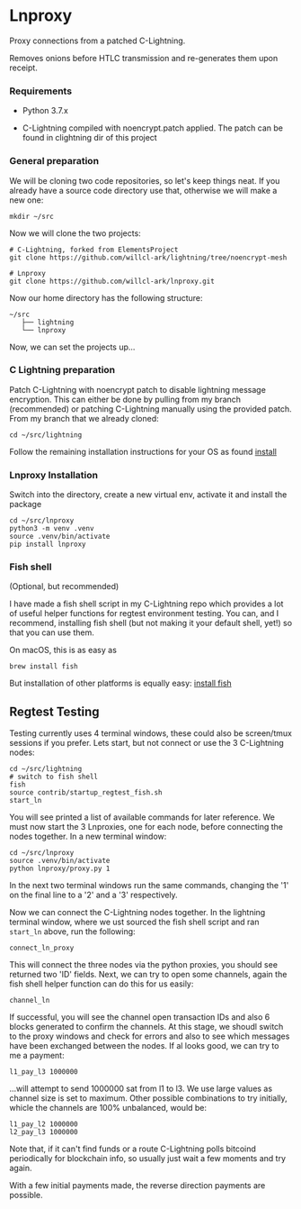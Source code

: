 # Lnproxy

Proxy connections from a patched C-Lightning.

Removes onions before HTLC transmission and re-generates them upon receipt.

### Requirements
* Python 3.7.x

* C-Lightning compiled with noencrypt.patch applied. The patch can be found in clightning dir of this project


### General preparation

We will be cloning two code repositories, so let's keep things neat. If you already have a source code directory use that, otherwise we will make a new one:

    mkdir ~/src

Now we will clone the two projects:

    # C-Lightning, forked from ElementsProject
    git clone https://github.com/willcl-ark/lightning/tree/noencrypt-mesh
    
    # Lnproxy
    git clone https://github.com/willcl-ark/lnproxy.git
    
Now our home directory has the following structure:

    ~/src
       ├── lightning
       └── lnproxy

Now, we can set the projects up...

### C Lightning preparation

Patch C-Lightning with noencrypt patch to disable lightning message encryption. This can either be done by pulling from my branch (recommended) or patching C-Lightning manually using the provided patch. From my branch that we already cloned:

    cd ~/src/lightning

Follow the remaining installation instructions for your OS as found [install ](https://github.com/willcl-ark/lightning/blob/noencrypt-mesh/doc/INSTALL.md)

### Lnproxy Installation

Switch into the directory, create a new virtual env, activate it and install the package

    cd ~/src/lnproxy
    python3 -m venv .venv
    source .venv/bin/activate
    pip install lnproxy

### Fish shell 

(Optional, but recommended)

I have made a fish shell script in my C-Lightning repo which provides a lot of useful helper functions for regtest environment testing. You can, and I recommend, installing fish shell (but not making it your default shell, yet!) so that you can use them.

On macOS, this is as easy as

    brew install fish

But installation of other platforms is equally easy: [install fish](https://fishshell.com)

        
## Regtest Testing

Testing currently uses 4 terminal windows, these could also be screen/tmux sessions if you prefer. Lets start, but not connect or use the 3 C-Lightning nodes:

    cd ~/src/lightning
    # switch to fish shell
    fish
    source contrib/startup_regtest_fish.sh
    start_ln
    
You will see printed a list of available commands for later reference. We must now start the 3 Lnproxies, one for each node, before connecting the nodes together. In a new terminal window:

    cd ~/src/lnproxy
    source .venv/bin/activate
    python lnproxy/proxy.py 1
    
In the next two terminal windows run the same commands, changing the '1' on the final line to a '2' and a '3' respectively.

Now we can connect the C-Lightning nodes together. In the lightning terminal window, where we ust sourced the fish shell script and ran `start_ln` above, run the following:

    connect_ln_proxy

This will connect the three nodes via the python proxies, you should see returned two 'ID' fields. Next, we can try to open some channels, again the fish shell helper function can do this for us easily:

    channel_ln
    
If successful, you will see the channel open transaction IDs and also 6 blocks generated to confirm the channels. At this stage, we shoudl switch to the proxy windows and check for errors and also to see which messages have been exchanged between the nodes. If al looks good, we can try to me a payment:

    l1_pay_l3 1000000

...will attempt to send 1000000 sat from l1 to l3. We use large values as channel size is set to maximum. Other possible combinations to try initially, whicle the channels are 100% unbalanced, would be:

    l1_pay_l2 1000000
    l2_pay_l3 1000000

Note that, if it can't find funds or a route C-Lightning polls bitcoind periodically for blockchain info, so usually just wait a few moments and try again.

With a few initial payments made, the reverse direction payments are possible.
    
